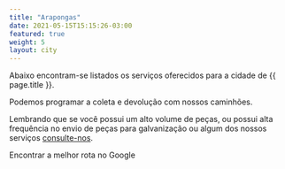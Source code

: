 ```yaml
---
title: "Arapongas"
date: 2021-05-15T15:15:26-03:00
featured: true
weight: 5
layout: city
---
```


Abaixo encontram-se listados os serviços oferecidos para a cidade de {{ page.title }}.

Podemos programar a coleta e devolução com nossos caminhões.

Lembrando que se você possui um alto volume de peças, ou possui alta frequência no envio de peças para galvanização ou algum dos nossos serviços [consulte-nos](/contato). 

<a href="https://maps.google.com/maps?ll=-23.28666,-51.208882&z=13&t=m&hl=pt&gl=US&mapclient=embed&cid=6986290246502533270" class="button" style="text-decoration:none">Encontrar a melhor rota no Google</a>